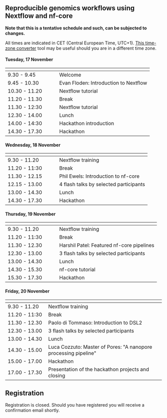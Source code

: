 ## Reproducible genomics workflows using Nextflow and nf-core

**Note that this is a tentative schedule and such, can be subjected to changes.** 

All times are indicated in CET (Central European Time, UTC+1). [This time-zone converter](https://savvytime.com/converter/cet) tool may be useful should you are in a different time zone.

#### Tuesday, 17 November

|<img width=150/>|                                       |
|-------------- |----------------------------------------|
|  9.30 - 9.45  | Welcome                                |
|  9.45 - 10.30 | Evan Floden: Introduction to Nextflow  |
| 10.30 - 11.20 | Nextflow tutorial                      |
| 11.20 - 11.30 | Break                                  |
| 11.30 - 12:30 | Nextflow tutorial                      |
| 12.30 - 14.00 | Lunch                                  |
| 14.00 - 14:30 | Hackathon introduction                 |
| 14.30 - 17.30 | Hackathon                              |

#### Wednesday, 18 November

|<img width=150/>|                            |
|---------------|---------------------------|
|  9.30 - 11.20 | Nextflow training             |
| 11.20 - 11:30 | Break |
| 11.30 - 12.15 | Phil Ewels: Introduction to nf-core |
| 12.15 - 13.00 | 4 flash talks by selected participants  |
| 13.00 - 14.30 | Lunch  |
| 14.30 - 17.30 | Hackathon  |

#### Thursday, 19 November

|<img width=150/>|                            |
|---------------|---------------------------|
|  9.30 - 11.20 | Nextflow training             |       
| 11.20 - 11:30 | Break |
| 11.30 - 12.30 | Harshil Patel: Featured nf-core pipelines  |
| 12.30 - 13.00 | 3 flash talks by selected participants  |
| 13.00 - 14.30 | Lunch  |
| 14.30 - 15.30 | nf-core tutorial  |
| 15.30 - 17.30 | Hackathon  |

#### Friday, 20 November

|<img width=150/>|                            |
|---------------|---------------------------|
|  9.30 - 11.20 | Nextflow training             |
| 11.20 - 11:30 | Break |
| 11.30 - 12.30 | Paolo di Tommaso: Introduction to DSL2  |
| 12.30 - 13.00 | 3 flash talks by selected participants  |
| 13.00 - 14.30 | Lunch  |
| 14.30 - 15.00 | Luca Cozzuto: Master of Pores: "A nanopore processing pipeline" |
| 15.00 - 17.00 | Hackathon |
| 17.00 - 17.30 | Presentation of the hackathon projects and closing |

## Registration 

Registration is closed. Should you have registered you will receive a confirmation email shortly.

